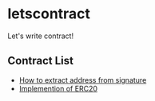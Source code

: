 # letscontract
Let's write contract!


## Contract List
* [How to extract address from signature](contracts/AddressValidations.sol)
* [Implemention of ERC20](contracts/MyToken.sol)